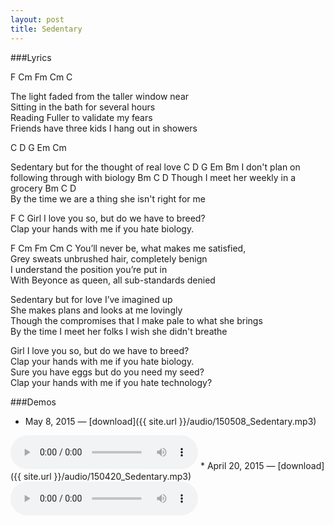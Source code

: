 ```yaml
---
layout: post
title: Sedentary
---
```


###Lyrics

<span class="tabs">F Cm Fm Cm C</span>

The light faded from the taller window near  
Sitting in the bath for several hours  
Reading Fuller to validate my fears  
Friends have three kids I hang out in showers  

<span class="tabs">C D G Em Cm</span>

Sedentary but for the thought of real love
<span class="tabs">C D G Em Bm</span>
I don't plan on following through with biology 
<span class="tabs">Bm C D</span>
Though I meet her weekly in a grocery
<span class="tabs">Bm C D</span>  
By the time we are a thing she isn't right for me  

<span class="tabs">F C</span>
Girl I love you so, but do we have to breed?  
Clap your hands with me if you hate biology.   

<span class="tabs">F Cm Fm Cm C</span>
You’ll never be, what makes me satisfied,  
Grey sweats unbrushed hair, completely benign  
I understand the position you’re put in  
With Beyonce as queen, all sub-standards denied  

Sedentary but for love I’ve imagined up  
She makes plans and looks at me lovingly  
Though the compromises that I make pale to what she brings  
By the time I meet her folks I wish she didn't breathe  

Girl I love you so, but do we have to breed?  
Clap your hands with me if you hate biology.   
Sure you have eggs but do you need my seed?  
Clap your hands with me if you hate technology?  

###Demos
* May 8, 2015 — [download]({{ site.url }}/audio/150508_Sedentary.mp3)  
<audio controls>
	<source src="{{ site.baseurl }}/audio/150508_Sedentary.mp3" type="audio/mpeg">
</audio>
* April 20, 2015 — [download]({{ site.url }}/audio/150420_Sedentary.mp3)  
<audio controls>
	<source src="{{ site.baseurl }}/audio/150420_Sedentary.mp3" type="audio/mpeg">
</audio>